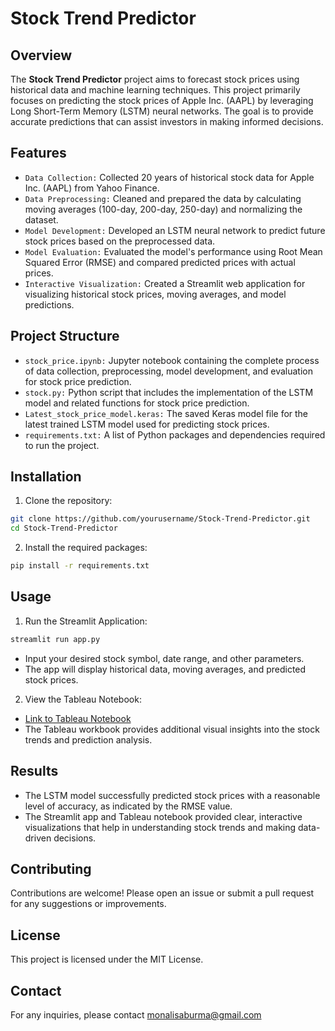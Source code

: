 # Stock Trend Predictor

## Overview
The **Stock Trend Predictor** project aims to forecast stock prices using historical data and machine learning techniques. This project primarily focuses on predicting the stock prices of Apple Inc. (AAPL) by leveraging Long Short-Term Memory (LSTM) neural networks. The goal is to provide accurate predictions that can assist investors in making informed decisions.

## Features
- `Data Collection:` Collected 20 years of historical stock data for Apple Inc. (AAPL) from Yahoo Finance.
- `Data Preprocessing:` Cleaned and prepared the data by calculating moving averages (100-day, 200-day, 250-day) and normalizing the dataset.
- `Model Development:` Developed an LSTM neural network to predict future stock prices based on the preprocessed data.
- `Model Evaluation:` Evaluated the model's performance using Root Mean Squared Error (RMSE) and compared predicted prices with actual prices.
- `Interactive Visualization:` Created a Streamlit web application for visualizing historical stock prices, moving averages, and model predictions.

## Project Structure
- `stock_price.ipynb:` Jupyter notebook containing the complete process of data collection, preprocessing, model development, and evaluation for stock price prediction.
- `stock.py:` Python script that includes the implementation of the LSTM model and related functions for stock price prediction.
- `Latest_stock_price_model.keras:` The saved Keras model file for the latest trained LSTM model used for predicting stock prices.
- `requirements.txt:` A list of Python packages and dependencies required to run the project.

## Installation
1. Clone the repository:
```bash
git clone https://github.com/yourusername/Stock-Trend-Predictor.git
cd Stock-Trend-Predictor
```

2. Install the required packages:
```bash
pip install -r requirements.txt
```

## Usage
1. Run the Streamlit Application:
```bash
streamlit run app.py
```
- Input your desired stock symbol, date range, and other parameters.
- The app will display historical data, moving averages, and predicted stock prices.

2. View the Tableau Notebook:

- [Link to Tableau Notebook](https://public.tableau.com/views/AAPLstockanalysis_17222744580350/Dashboard1?:language=en-US&:sid=&:redirect=auth&:display_count=n&:origin=viz_share_link)
- The Tableau workbook provides additional visual insights into the stock trends and prediction analysis.

## Results
- The LSTM model successfully predicted stock prices with a reasonable level of accuracy, as indicated by the RMSE value.
- The Streamlit app and Tableau notebook provided clear, interactive visualizations that help in understanding stock trends and making data-driven decisions.

## Contributing
Contributions are welcome! Please open an issue or submit a pull request for any suggestions or improvements.

## License
This project is licensed under the MIT License.

## Contact
For any inquiries, please contact monalisaburma@gmail.com 

